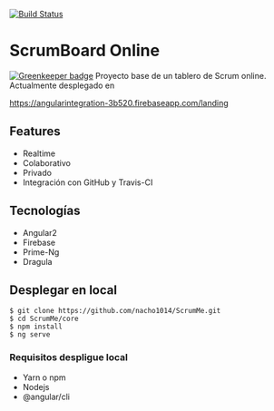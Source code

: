 [![Build Status](https://travis-ci.org/nacho1014/ScrumMe.svg?branch=master)](https://travis-ci.org/nacho1014/ScrumMe)

# ScrumBoard Online

[![Greenkeeper badge](https://badges.greenkeeper.io/nacho1014/ScrumMe.svg)](https://greenkeeper.io/)
Proyecto base de un tablero de Scrum online.
Actualmente desplegado en 

https://angularintegration-3b520.firebaseapp.com/landing

## Features

* Realtime
* Colaborativo
* Privado
* Integración con GitHub y Travis-CI

## Tecnologías

* Angular2
* Firebase
* Prime-Ng
* Dragula

## Desplegar en local

    $ git clone https://github.com/nacho1014/ScrumMe.git
    $ cd ScrumMe/core
    $ npm install 
    $ ng serve
    

### Requisitos despligue local
* Yarn o npm 
* Nodejs
* @angular/cli


